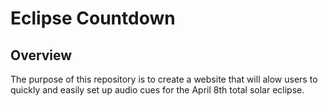 # Eclipse Countdown

## Overview

The purpose of this repository is to create a website that will alow users to quickly and easily set up audio cues for the April 8th total solar eclipse.
